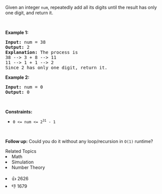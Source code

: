 <p>Given an integer <code>num</code>, repeatedly add all its digits until the result has only one digit, and return it.</p>

<p>&nbsp;</p> 
<p><strong>Example 1:</strong></p>

<pre>
<strong>Input:</strong> num = 38
<strong>Output:</strong> 2
<strong>Explanation:</strong> The process is
38 --&gt; 3 + 8 --&gt; 11
11 --&gt; 1 + 1 --&gt; 2 
Since 2 has only one digit, return it.
</pre>

<p><strong>Example 2:</strong></p>

<pre>
<strong>Input:</strong> num = 0
<strong>Output:</strong> 0
</pre>

<p>&nbsp;</p> 
<p><strong>Constraints:</strong></p>

<ul> 
 <li><code>0 &lt;= num &lt;= 2<sup>31</sup> - 1</code></li> 
</ul>

<p>&nbsp;</p> 
<p><strong>Follow up:</strong> Could you do it without any loop/recursion in <code>O(1)</code> runtime?</p>

<div><div>Related Topics</div><div><li>Math</li><li>Simulation</li><li>Number Theory</li></div></div><br><div><li>👍 2626</li><li>👎 1679</li></div>